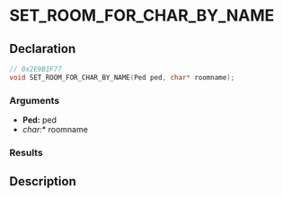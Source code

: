 # SET_ROOM_FOR_CHAR_BY_NAME

## Declaration
```cpp
// 0x2E9B1F77
void SET_ROOM_FOR_CHAR_BY_NAME(Ped ped, char* roomname);
```

### Arguments
- **Ped:** ped
- **char*:** roomname

### Results

## Description

